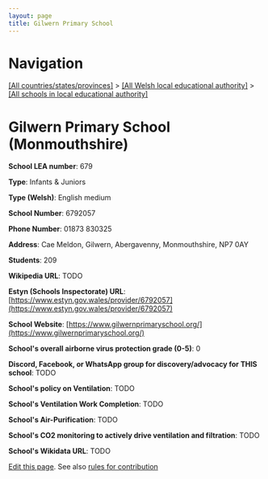 ```yaml
---
layout: page
title: Gilwern Primary School
---
```

# Navigation

[[All countries/states/provinces]](../../..) > [[All Welsh local educational authority]](../..) > [[All schools in local educational authority]](..)

# Gilwern Primary School (Monmouthshire)

**School LEA number**: 679

**Type**: Infants & Juniors

**Type (Welsh)**: English medium

**School Number**: 6792057

**Phone Number**: 01873 830325

**Address**: Cae Meldon, Gilwern, Abergavenny, Monmouthshire, NP7 0AY

**Students**: 209

**Wikipedia URL**: TODO

**Estyn (Schools Inspectorate) URL**: [https://www.estyn.gov.wales/provider/6792057](https://www.estyn.gov.wales/provider/6792057)

**School Website**: [https://www.gilwernprimaryschool.org/](https://www.gilwernprimaryschool.org/)

**School's overall airborne virus protection grade (0-5)**: 0

**Discord, Facebook, or WhatsApp group for discovery/advocacy for THIS school**: TODO

**School's policy on Ventilation**: TODO

**School's Ventilation Work Completion**: TODO

**School's Air-Purification**: TODO

**School's CO2 monitoring to actively drive ventilation and filtration**: TODO

**School's Wikidata URL**: TODO




[Edit this page](https://github.com/ventilate-schools/Wales/edit/prif/./Monmouthshire/Gilwern_Primary_School.md). See also [rules for contribution](../../../contribution-rules/)